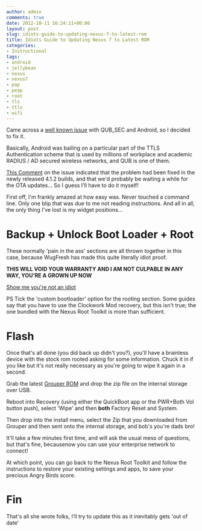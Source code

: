```yaml
---
author: admin
comments: true
date: 2012-10-11 16:24:11+00:00
layout: post
slug: idiots-guide-to-updating-nexus-7-to-latest-rom
title: Idiots Guide to Updating Nexus 7 to Latest ROM
categories:
- Instructional
tags:
- android
- jellybean
- nexus
- nexus7
- pap
- peap
- root
- tls
- ttls
- wifi
---
```


Came across a [well known issue](http://code.google.com/p/android/issues/detail?id=34212) with QUB_SEC and Android, so I decided to fix it.

Basically, Android was bailing on a particular part of the TTLS Authentication scheme that is used by millions of workplace and academic RADIUS / AD secured wireless networks, and QUB is one of them.

[This Comment](http://code.google.com/p/android/issues/detail?id=34212#c232) on the issue indicated that the problem had been fixed in the newly released 4.1.2 builds, and that we'd probably be waiting a while for the OTA updates... So I guess I'll have to do it myself!

First off, I'm frankly amazed at how easy was. Never touched a command line. Only one blip that was due to me not reading instructions. And all in all, the only thing I've lost is my widget positions...

# Backup + Unlock Boot Loader + Root

These normally 'pain in the ass' sections are all thrown together in this case, because WugFresh has made this quite literally idiot proof.

**THIS WILL VOID YOUR WARRANTY AND I AM NOT CULPABLE IN ANY WAY, YOU'RE A GROWN UP NOW**

[Show me you're not an idiot](http://www.wugfresh.com/dev/nexus-root-toolkit/)

PS Tick the 'custom bootloader' option for the rooting section. Some guides say that you have to use the Clockwork Mod recovery, but this isn't true; the one bundled with the Nexus Root Toolkit is more than sufficient.

# Flash

Once that's all done (you did back up didn't you?), you'll have a brainless device with the stock rom rooted asking for some information. Chuck it in if you like but it's not really necessary as you're going to wipe it again in a second.

Grab the latest [Grouper ROM](http://download.peteralfonso.com/grouper/rom) and drop the zip file on the internal storage over USB.

Reboot into Recovery (using either the QuickBoot app or the PWR+Both Vol button push), select 'Wipe' and then **both** Factory Reset and System.

Then drop into the install menu, select the Zip that you downloaded from Grouper and then sent onto the internal storage, and bob's you're dads bro!

It'll take a few minutes first time, and will ask the usual mess of questions, but that's fine, becausenow you can use your enterprise network to connect!

At which point, you can go back to the Nexus Root Toolkit and follow the instructions to restore your existing settings and apps, to save your precious Angry Birds score.

# Fin

That's all she wrote folks, I'll try to update this as it inevitably gets 'out of date'
